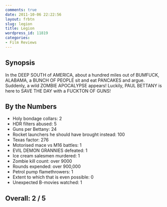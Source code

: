 ```yaml
---
comments: true
date: 2011-10-06 22:22:56
layout: frbtn
slug: legion
title: Legion
wordpress_id: 11819
categories:
- Film Reviews
---
```


## Synopsis

In the DEEP SOUTH of AMERICA, about a hundred miles out of BUMFUCK, ALABAMA, a BUNCH OF PEOPLE sit and eat PANCAKES and argue.  Suddenly, a wild ZOMBIE APOCALYPSE appears!  Luckily, PAUL BETTANY is here to SAVE THE DAY with a FUCKTON OF GUNS!

## By the Numbers

  * Holy bondage collars: 2
  * HDR filters abused: 5
  * Guns per Bettany: 24
  * Rocket launchers he should have brought instead: 100
  * Texas factor: 276
  * Motorised mace vs M16 battles: 1
  * EVIL DEMON GRANNIES defeated: 1
  * Ice cream salesmen murdered: 1
  * Zombie kill count: over 9000
  * Rounds expended: over 900,000
  * Petrol pump flamethrowers: 1
  * Extent to which that is even possible: 0
  * Unexpected B-movies watched: 1

## Overall: 2 / 5
